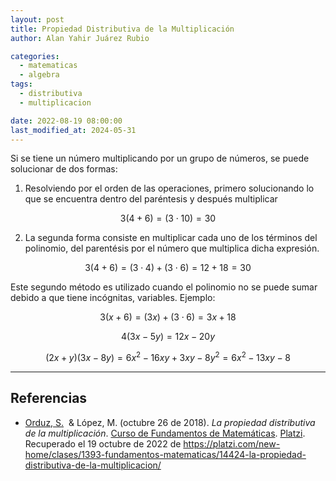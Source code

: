 ```yaml
---
layout: post
title: Propiedad Distributiva de la Multiplicación
author: Alan Yahir Juárez Rubio

categories:
  - matematicas
  - algebra
tags:
  - distributiva
  - multiplicacion

date: 2022-08-19 08:00:00
last_modified_at: 2024-05-31
---
```


Si se tiene un número multiplicando por un grupo de números, se puede
solucionar de dos formas:

1. Resolviendo por el orden de las operaciones, primero solucionando lo que se
   encuentra dentro del paréntesis y después multiplicar

$$3(4 + 6) = (3 \cdot 10) = 30$$

2. La segunda forma consiste en multiplicar cada uno de los términos del
   polinomio, del parentésis por el número que multiplica dicha expresión.

$$3(4 + 6) = (3 \cdot 4) + (3 \cdot 6) = 12 + 18 = 30$$

Este segundo método es utilizado cuando el polinomio no se puede sumar debido
a que tiene incógnitas, variables. Ejemplo:

$$3(x + 6) = (3x) + (3\cdot6) = 3x + 18$$

$$4(3x - 5y) = 12x - 20y$$

$$(2x + y)(3x - 8y) = 6x^2 - 16xy + 3xy - 8y^2 = 6x^2 - 13xy - 8$$

<div style="page-break-after: always;"></div>

---

## Referencias

- [Orduz, S.](https://platzi.com/profesores/sergio-orduz-240/)
   & López, M.
  (octubre 26 de 2018).
  _La propiedad distributiva de la multiplicación_.
  [Curso de Fundamentos de Matemáticas](https://platzi.com/cursos/fundamentos-matematicas/).
  [Platzi](https://platzi.com/).
  Recuperado el 19 octubre de 2022 de
  <https://platzi.com/new-home/clases/1393-fundamentos-matematicas/14424-la-propiedad-distributiva-de-la-multiplicacion/>
